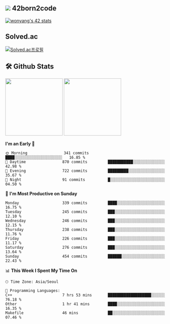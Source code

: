 
## <img src="https://img.shields.io/badge/-000000?style=flat&logo=42&logoColor=white"> 42born2code
[![wonyang's 42 stats](https://badge42.vercel.app/api/v2/cl5nhe5b6007809kydha7ht42/stats?cursusId=21&coalitionId=88)](https://profile.intra.42.fr/users/wonyang)

## Solved.ac
[![Solved.ac프로필](http://mazassumnida.wtf/api/v2/generate_badge?boj=bennyws)](https://solved.ac/bennyws)

## 🛠️ Github Stats
<p>
  <img height="180em" src="https://github-readme-stats-veggie-garden.vercel.app/api?username=gemstoneyang&show_icons=true&include_all_commits=true&bg_color=30,e96443,904e95&title_color=fff&text_color=fff">
  <img height="180em" src="https://github-readme-stats-veggie-garden.vercel.app/api/top-langs/?username=gemstoneyang&layout=compact&bg_color=30,e96443,904e95&title_color=fff&text_color=fff">
</p>

<!--START_SECTION:waka-->
**I'm an Early 🐤** 

```text
🌞 Morning                341 commits         ████░░░░░░░░░░░░░░░░░░░░░   16.85 % 
🌆 Daytime                870 commits         ███████████░░░░░░░░░░░░░░   42.98 % 
🌃 Evening                722 commits         █████████░░░░░░░░░░░░░░░░   35.67 % 
🌙 Night                  91 commits          █░░░░░░░░░░░░░░░░░░░░░░░░   04.50 % 
```
📅 **I'm Most Productive on Sunday** 

```text
Monday                   339 commits         ████░░░░░░░░░░░░░░░░░░░░░   16.75 % 
Tuesday                  245 commits         ███░░░░░░░░░░░░░░░░░░░░░░   12.10 % 
Wednesday                246 commits         ███░░░░░░░░░░░░░░░░░░░░░░   12.15 % 
Thursday                 238 commits         ███░░░░░░░░░░░░░░░░░░░░░░   11.76 % 
Friday                   226 commits         ███░░░░░░░░░░░░░░░░░░░░░░   11.17 % 
Saturday                 276 commits         ███░░░░░░░░░░░░░░░░░░░░░░   13.64 % 
Sunday                   454 commits         ██████░░░░░░░░░░░░░░░░░░░   22.43 % 
```


📊 **This Week I Spent My Time On** 

```text
🕑︎ Time Zone: Asia/Seoul

💬 Programming Languages: 
C++                      7 hrs 53 mins       ███████████████████░░░░░░   76.18 % 
Other                    1 hr 41 mins        ████░░░░░░░░░░░░░░░░░░░░░   16.35 % 
Makefile                 46 mins             ██░░░░░░░░░░░░░░░░░░░░░░░   07.46 % 
```


<!--END_SECTION:waka-->
